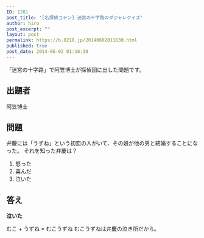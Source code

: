 ```yaml
---
ID: 1281
post_title: '[名探偵コナン] 迷宮の十字路のダジャレクイズ'
author: hiro
post_excerpt: ""
layout: post
permalink: https://b.0218.jp/20140602011630.html
published: true
post_date: 2014-06-02 01:16:30
---
```

「迷宮の十字路」で阿笠博士が探偵団に出した問題です。
<!--more-->

<h2>出題者</h2>

阿笠博士

<h2>問題</h2>

弁慶には「うずね」という初恋の人がいて、その娘が他の男と結婚することになった。
それを知った弁慶は？

<ol>
  <li>怒った</li>
  <li>喜んだ</li>
  <li>泣いた</li>
</ol>

<h2>答え</h2>

<strong>泣いた</strong>

むこ + うずね = むこうずね
むこうずねは弁慶の泣き所だから。
